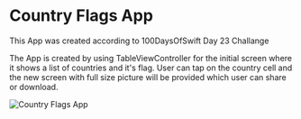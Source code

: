 #  Country Flags App
This App was created according to 100DaysOfSwift Day 23 Challange

The App is created by using TableViewController for the initial screen where it shows a list of countries and it's flag.
User can tap on the country cell and the new screen with full size picture will be provided which user can share or download.

![Country Flags App](https://media.giphy.com/media/l3m687QFXICNIgjewh/giphy.gif)
